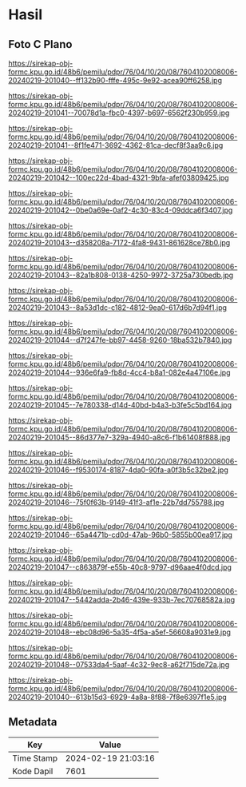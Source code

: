 # Hasil

## Foto C Plano

https://sirekap-obj-formc.kpu.go.id/48b6/pemilu/pdpr/76/04/10/20/08/7604102008006-20240219-201040--ff132b90-fffe-495c-9e92-acea90ff6258.jpg

https://sirekap-obj-formc.kpu.go.id/48b6/pemilu/pdpr/76/04/10/20/08/7604102008006-20240219-201041--70078d1a-fbc0-4397-b697-6562f230b959.jpg

https://sirekap-obj-formc.kpu.go.id/48b6/pemilu/pdpr/76/04/10/20/08/7604102008006-20240219-201041--8f1fe471-3692-4362-81ca-decf8f3aa9c6.jpg

https://sirekap-obj-formc.kpu.go.id/48b6/pemilu/pdpr/76/04/10/20/08/7604102008006-20240219-201042--100ec22d-4bad-4321-9bfa-afef03809425.jpg

https://sirekap-obj-formc.kpu.go.id/48b6/pemilu/pdpr/76/04/10/20/08/7604102008006-20240219-201042--0be0a69e-0af2-4c30-83c4-09ddca6f3407.jpg

https://sirekap-obj-formc.kpu.go.id/48b6/pemilu/pdpr/76/04/10/20/08/7604102008006-20240219-201043--d358208a-7172-4fa8-9431-861628ce78b0.jpg

https://sirekap-obj-formc.kpu.go.id/48b6/pemilu/pdpr/76/04/10/20/08/7604102008006-20240219-201043--82a1b808-0138-4250-9972-3725a730bedb.jpg

https://sirekap-obj-formc.kpu.go.id/48b6/pemilu/pdpr/76/04/10/20/08/7604102008006-20240219-201043--8a53d1dc-c182-4812-9ea0-617d6b7d94f1.jpg

https://sirekap-obj-formc.kpu.go.id/48b6/pemilu/pdpr/76/04/10/20/08/7604102008006-20240219-201044--d7f247fe-bb97-4458-9260-18ba532b7840.jpg

https://sirekap-obj-formc.kpu.go.id/48b6/pemilu/pdpr/76/04/10/20/08/7604102008006-20240219-201044--936e6fa9-fb8d-4cc4-b8a1-082e4a47106e.jpg

https://sirekap-obj-formc.kpu.go.id/48b6/pemilu/pdpr/76/04/10/20/08/7604102008006-20240219-201045--7e780338-d14d-40bd-b4a3-b3fe5c5bd164.jpg

https://sirekap-obj-formc.kpu.go.id/48b6/pemilu/pdpr/76/04/10/20/08/7604102008006-20240219-201045--86d377e7-329a-4940-a8c6-f1b61408f888.jpg

https://sirekap-obj-formc.kpu.go.id/48b6/pemilu/pdpr/76/04/10/20/08/7604102008006-20240219-201046--f9530174-8187-4da0-90fa-a0f3b5c32be2.jpg

https://sirekap-obj-formc.kpu.go.id/48b6/pemilu/pdpr/76/04/10/20/08/7604102008006-20240219-201046--75f0f63b-9149-41f3-af1e-22b7dd755788.jpg

https://sirekap-obj-formc.kpu.go.id/48b6/pemilu/pdpr/76/04/10/20/08/7604102008006-20240219-201046--65a4471b-cd0d-47ab-96b0-5855b00ea917.jpg

https://sirekap-obj-formc.kpu.go.id/48b6/pemilu/pdpr/76/04/10/20/08/7604102008006-20240219-201047--c863879f-e55b-40c8-9797-d96aae4f0dcd.jpg

https://sirekap-obj-formc.kpu.go.id/48b6/pemilu/pdpr/76/04/10/20/08/7604102008006-20240219-201047--5442adda-2b46-439e-933b-7ec70768582a.jpg

https://sirekap-obj-formc.kpu.go.id/48b6/pemilu/pdpr/76/04/10/20/08/7604102008006-20240219-201048--ebc08d96-5a35-4f5a-a5ef-56608a9031e9.jpg

https://sirekap-obj-formc.kpu.go.id/48b6/pemilu/pdpr/76/04/10/20/08/7604102008006-20240219-201048--07533da4-5aaf-4c32-9ec8-a62f715de72a.jpg

https://sirekap-obj-formc.kpu.go.id/48b6/pemilu/pdpr/76/04/10/20/08/7604102008006-20240219-201040--613b15d3-6929-4a8a-8f88-7f8e6397f1e5.jpg


## Metadata

| Key        | Value               |
| ---------- | ------------------- |
| Time Stamp | 2024-02-19 21:03:16 |
| Kode Dapil | 7601                |



